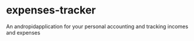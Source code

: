 # expenses-tracker
An andropidapplication for your personal accounting and tracking incomes and expenses
